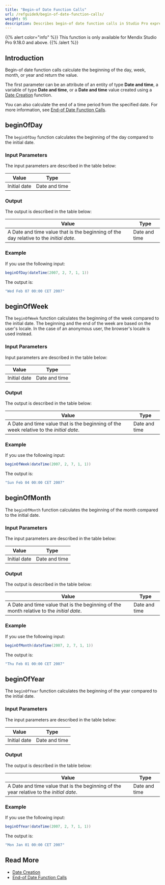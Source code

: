 ```yaml
---
title: "Begin-of Date Function Calls"
url: /refguide9/begin-of-date-function-calls/
weight: 95
description: Describes begin-of date function calls in Studio Pro expressions.
---
```


{{% alert color="info" %}}
This function is only available for Mendix Studio Pro 9.18.0 and above. 
{{% /alert %}}

## Introduction

Begin-of date function calls calculate the beginning of the day, week, month, or year and return the value.

The first parameter can be an attribute of an entity of type **Date and time**, a variable of type **Date and time**, or a **Date and time** value created using a [Date Creation](/refguide9/date-creation/) function.

You can also calculate the end of a time period from the specified date. For more information, see [End-of Date Function Calls](/refguide9/end-of-date-function-calls/).

## beginOfDay

The `beginOfDay` function calculates the beginning of the day compared to the initial date.

### Input Parameters

The input parameters are described in the table below:

| Value                                  | Type          |
| -------------------------------------- | ------------- |
| Initial date                           | Date and time |

### Output

The output is described in the table below:

| Value                                                        | Type          |
| ------------------------------------------------------------ | ------------- |
| A Date and time value that is the beginning of the day relative to the *initial date*. | Date and time |

### Example

If you use the following input:

```java
beginOfDay(dateTime(2007, 2, 7, 1, 1))
```

The output is:

```java
"Wed Feb 07 00:00 CET 2007"
```

## beginOfWeek

The `beginOfWeek` function calculates the beginning of the week compared to the initial date. The beginning and the end of the week are based on the user's locale. In the case of an anonymous user, the browser's locale is used instead.

### Input Parameters

Input parameters are described in the table below:

| Value                                  | Type          |
| -------------------------------------- | ------------- |
| Initial date                           | Date and time |

### Output

The output is described in the table below:

| Value                                                        | Type          |
| ------------------------------------------------------------ | ------------- |
| A Date and time value that is the beginning of the week relative to the *initial date*. | Date and time |

### Example

If you use the following input:

```java
beginOfWeek(dateTime(2007, 2, 7, 1, 1))
```

The output is:

```java
"Sun Feb 04 00:00 CET 2007"
```

## beginOfMonth

The `beginOfMonth` function calculates the beginning of the month compared to the initial date.

### Input Parameters

The input parameters are described in the table below:

| Value                                  | Type          |
| -------------------------------------- | ------------- |
| Initial date                           | Date and time |

### Output

The output is described in the table below:

| Value                                                        | Type          |
| ------------------------------------------------------------ | ------------- |
| A Date and time value that is the beginning of the month relative to the *initial date*. | Date and time |

### Example

If you use the following input:

```java
beginOfMonth(dateTime(2007, 2, 7, 1, 1))
```

The output is:

```java
"Thu Feb 01 00:00 CET 2007"
```

## beginOfYear

The `beginOfYear` function calculates the beginning of the year compared to the initial date.

### Input Parameters

The input parameters are described in the table below:

| Value                                  | Type          |
| -------------------------------------- | ------------- |
| Initial date                           | Date and time |

### Output

The output is described in the table below:

| Value                                                        | Type          |
| ------------------------------------------------------------ | ------------- |
| A Date and time value that is the beginning of the year relative to the *initial date*. | Date and time |

### Example

If you use the following input:

```java
beginOfYear(dateTime(2007, 2, 7, 1, 1))
```

The output is:

```java
"Mon Jan 01 00:00 CET 2007"
```

## Read More

* [Date Creation](/refguide9/date-creation/)
* [End-of Date Function Calls](/refguide9/end-of-date-function-calls/)
